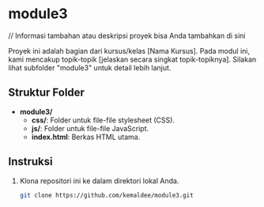 # module3

// Informasi tambahan atau deskripsi proyek bisa Anda tambahkan di sini

Proyek ini adalah bagian dari kursus/kelas [Nama Kursus]. Pada modul ini, kami mencakup topik-topik [jelaskan secara singkat topik-topiknya]. Silakan lihat subfolder "module3" untuk detail lebih lanjut.

## Struktur Folder
- **module3/**
  - **css/**: Folder untuk file-file stylesheet (CSS).
  - **js/**: Folder untuk file-file JavaScript.
  - **index.html**: Berkas HTML utama.

## Instruksi
1. Klona repositori ini ke dalam direktori lokal Anda.
   ```bash
   git clone https://github.com/kemaldee/module3.git
